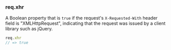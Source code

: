 <!---
 Copyright (c) 2016 StrongLoop, IBM, and Express Contributors
 License: MIT
-->

<h3 id='req.xhr'>req.xhr</h3>

A Boolean property that is `true` if the request's `X-Requested-With` header field is
"XMLHttpRequest", indicating that the request was issued by a client library such as jQuery.

~~~js
req.xhr
// => true
~~~
